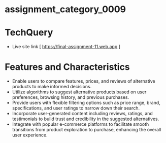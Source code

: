 

# assignment_category_0009



# TechQuery
- Live site link  [ https://final-assignment-11.web.app ]


# Features and Characteristics 

-  Enable users to compare features, prices, and reviews of alternative products to make informed decisions.
- Utilize algorithms to suggest alternative products based on user preferences, browsing history, and previous purchases.
- Provide users with flexible filtering options such as price range, brand, specifications, and user ratings to narrow down their search.
- Incorporate user-generated content including reviews, ratings, and testimonials to build trust and credibility in the suggested alternatives.
-  Integrate with popular e-commerce platforms to facilitate smooth transitions from product exploration to purchase, enhancing the overall user experience.

